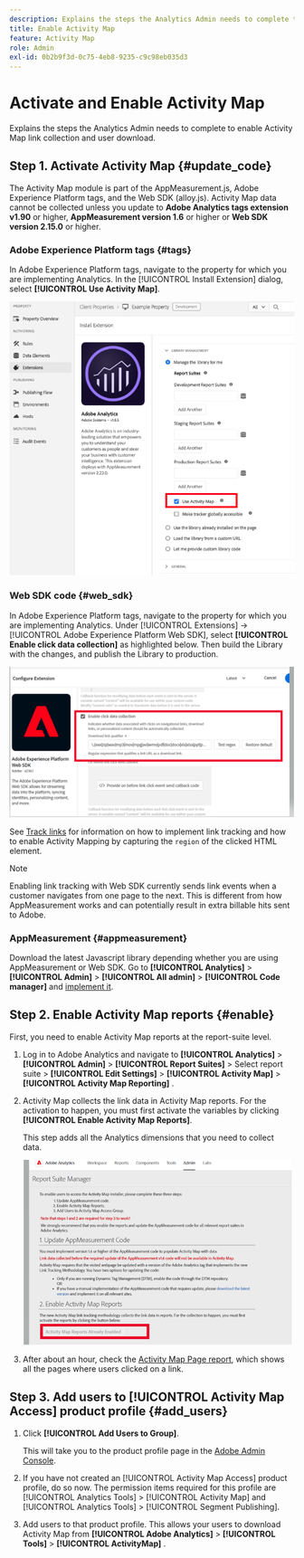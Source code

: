 ```yaml
---
description: Explains the steps the Analytics Admin needs to complete to enable Activity Map link collection and user download.
title: Enable Activity Map
feature: Activity Map
role: Admin
exl-id: 0b2b9f3d-0c75-4eb8-9235-c9c98eb035d3
---
```


# Activate and Enable Activity Map

Explains the steps the Analytics Admin needs to complete to enable Activity Map link collection and user download.

## Step 1. Activate Activity Map {#update_code}

The Activity Map module is part of the AppMeasurement.js, Adobe Experience Platform tags, and the Web SDK (alloy.js). Activity Map data cannot be collected unless you update to **Adobe Analytics tags extension v1.90** or higher, **AppMeasurement version 1.6** or higher or **Web SDK version 2.15.0** or higher. 

### Adobe Experience Platform tags {#tags}

In Adobe Experience Platform tags, navigate to the property for which you are implementing Analytics. In the [!UICONTROL Install Extension] dialog, select **[!UICONTROL Use Activity Map]**.

![](assets/aa_extension.png)

### Web SDK code {#web_sdk}

In Adobe Experience Platform tags, navigate to the property for which you are implementing Analytics. Under [!UICONTROL Extensions] -> [!UICONTROL Adobe Experience Platform Web SDK], select **[!UICONTROL Enable click data collection]** as highlighted below. Then build the Library with the changes, and publish the Library to production.

![](assets/web_sdk.png)

See [Track links](https://experienceleague.adobe.com/docs/experience-platform/edge/data-collection/track-links.html) for information on how to implement link tracking and how to enable Activity Mapping by capturing the `region` of the clicked HTML element.

>[!NOTE]
>
>Enabling link tracking with Web SDK currently sends link events when a customer navigates from one page to the next. This is different from how AppMeasurement works and can potentially result in extra billable hits sent to Adobe.

### AppMeasurement {#appmeasurement}

Download the latest Javascript library depending whether you are using AppMeasurement or Web SDK.
Go to **[!UICONTROL Analytics]** > **[!UICONTROL Admin]** > **[!UICONTROL All admin]** > **[!UICONTROL Code manager]** and [implement it](https://experienceleague.adobe.com/docs/analytics/implementation/js/overview.html).

## Step 2. Enable Activity Map reports {#enable}

First, you need to enable Activity Map reports at the report-suite level.

1. Log in to Adobe Analytics and navigate to  **[!UICONTROL Analytics]** > **[!UICONTROL Admin]** > **[!UICONTROL Report Suites]** > Select report suite > **[!UICONTROL Edit Settings]** > **[!UICONTROL Activity Map]** > **[!UICONTROL Activity Map Reporting]** .

1. Activity Map collects the link data in Activity Map reports. For the activation to happen, you must first activate the variables by clicking **[!UICONTROL Enable Activity Map Reports]**.

   This step adds all the Analytics dimensions that you need to collect data.

   ![](assets/enable.png)

1. After about an hour, check the [Activity Map Page report](/help/analyze/activity-map/activitymap-reporting-analytics.md), which shows all the pages where users clicked on a link.

## Step 3. Add users to [!UICONTROL Activity Map Access] product profile {#add_users}

1. Click **[!UICONTROL Add Users to Group]**.

   This will take you to the product profile page in the [Adobe Admin Console](https://adminconsole.adobe.com/E2F05B3B52F54D2E0A490D44@AdobeOrg/overview).

1. If you have not created an [!UICONTROL Activity Map Access] product profile, do so now. The permission items required for this profile are [!UICONTROL Analytics Tools] > [!UICONTROL Activity Map] and [!UICONTROL Analytics Tools] > [!UICONTROL Segment Publishing].

1. Add users to that product profile. This allows your users to download Activity Map from  **[!UICONTROL Adobe Analytics]** > **[!UICONTROL Tools]** > **[!UICONTROL ActivityMap]** .

